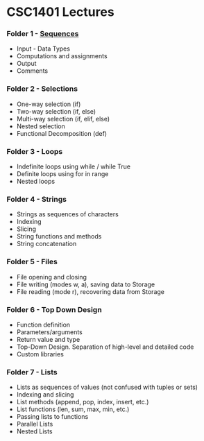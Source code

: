 # CSC1401 Lectures

### Folder 1 - [Sequences](1-sequences/)
- Input - Data Types
- Computations and assignments
- Output
- Comments

### Folder 2 - Selections
- One-way selection (if)
- Two-way selection (if, else)
- Multi-way selection (if, elif, else)
- Nested selection
- Functional Decomposition (def)

### Folder 3 - Loops
- Indefinite loops using while / while True
- Definite loops using for in range
- Nested loops

### Folder 4 - Strings
- Strings as sequences of characters
- Indexing
- Slicing
- String functions and methods
- String concatenation

### Folder 5 - Files
- File opening and closing
- File writing (modes w, a), saving data to Storage
- File reading (mode r), recovering data from Storage

### Folder 6 - Top Down Design
- Function definition
- Parameters/arguments
- Return value and type
- Top-Down Design.  Separation of high-level and detailed code
- Custom libraries

### Folder 7 - Lists
- Lists as sequences of values (not confused with tuples or sets)
- Indexing and slicing
- List methods (append, pop, index, insert, etc.)
- List functions (len, sum, max, min, etc.)
- Passing lists to functions
- Parallel Lists
- Nested Lists
